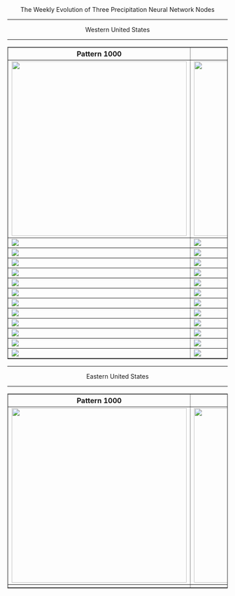<html>
  <head>
    <meta charset="utf-8">
    <meta name="viewport" content="width=device-width, initial-scale=1">
  </head>
  <body>
    <center>The Weekly Evolution of Three Precipitation Neural Network Nodes
  <hr>

<table border="1" cellpadding="1" cellspacing="1">
    <tr>
      <th>Pattern 1000</th>
      <th>Pattern 2000</th>
      <th>Pattern 3000</th>
    </tr>
    <tr>
      <td><img src="https://user-images.githubusercontent.com/75145898/108226847-7e6ade80-70fa-11eb-8543-b7e78eb28470.png" width="400"></td>
      <td><img src="https://user-images.githubusercontent.com/75145898/108226849-7f037500-70fa-11eb-9f1b-d8bd81c3164c.png" width="400"></td>
      <td><img src="https://user-images.githubusercontent.com/75145898/108226850-7f037500-70fa-11eb-8e74-8e79bcb3146d.png" width="400"></td>
    </tr>
    <tr>
      <td><img src="https://user-images.githubusercontent.com/75145898/108226852-7f037500-70fa-11eb-8efe-130780ee9eb3.png"></td>
      <td><img src="https://user-images.githubusercontent.com/75145898/108226854-7f037500-70fa-11eb-98dc-936585dd88e2.png"></td>
      <td><img src="https://user-images.githubusercontent.com/75145898/108226856-7f9c0b80-70fa-11eb-9c3e-e03250bf1864.png"></td>
    </tr>
    <tr>
      <td><img src="https://user-images.githubusercontent.com/75145898/108226857-7f9c0b80-70fa-11eb-8d9c-6e00c0319688.png"></td>
      <td><img src="https://user-images.githubusercontent.com/75145898/108226859-7f9c0b80-70fa-11eb-8cc3-27253c3a7899.png"></td>
      <td><img src="https://user-images.githubusercontent.com/75145898/108226860-8034a200-70fa-11eb-8b05-aa663f13093d.png"></td>
    </tr>
    <tr>
      <td><img src="https://user-images.githubusercontent.com/75145898/108226861-8034a200-70fa-11eb-85c2-599ebeb63bb6.png"></td>
      <td><img src="https://user-images.githubusercontent.com/75145898/108226862-8034a200-70fa-11eb-849b-35f2a8465355.png"></td>
      <td><img src="https://user-images.githubusercontent.com/75145898/108226863-8034a200-70fa-11eb-810a-9ae38f98114e.png"></td>
    </tr>
    <tr>
      <td><img src="https://user-images.githubusercontent.com/75145898/108230543-2209be00-70fe-11eb-8d2d-e767d4e72787.png"></td>
      <td><img src="https://user-images.githubusercontent.com/75145898/108230545-22a25480-70fe-11eb-8012-5bf0c33b8f72.png"></td>
      <td><img src="https://user-images.githubusercontent.com/75145898/108230546-22a25480-70fe-11eb-9b3c-82f8e92726e6.png"></td>
    </tr>
    <tr>
      <td><img src="https://user-images.githubusercontent.com/75145898/108230548-22a25480-70fe-11eb-8f10-1a63d8a3da3c.png"></td>
      <td><img src="https://user-images.githubusercontent.com/75145898/108230550-233aeb00-70fe-11eb-8bca-cb8da7ed5d24.png"></td>
      <td><img src="https://user-images.githubusercontent.com/75145898/108230551-233aeb00-70fe-11eb-8853-764b03fa7c1a.png"></td>
    </tr>
    <tr>
      <td><img src="https://user-images.githubusercontent.com/75145898/108230553-233aeb00-70fe-11eb-8859-e1a87994cb01.png"></td>
      <td><img src="https://user-images.githubusercontent.com/75145898/108230555-233aeb00-70fe-11eb-8e60-2843fd0d2bd6.png"></td>
      <td><img src="https://user-images.githubusercontent.com/75145898/108230556-23d38180-70fe-11eb-87c6-1336a1da3dad.png"></td>
    </tr>
    <tr>
      <td><img src="https://user-images.githubusercontent.com/75145898/108243597-81ba9600-710b-11eb-9609-a638e1febca2.png"></td>
      <td><img src="https://user-images.githubusercontent.com/75145898/108243599-82532c80-710b-11eb-8076-7733049bcb89.png"></td>
      <td><img src="https://user-images.githubusercontent.com/75145898/108243601-82532c80-710b-11eb-9a09-281b7c2c3e7c.png"></td>
    </tr>
    <tr>
      <td><img src="https://user-images.githubusercontent.com/75145898/108243603-82ebc300-710b-11eb-992f-84bb9932bd1a.png"></td>
      <td><img src="https://user-images.githubusercontent.com/75145898/108243604-82ebc300-710b-11eb-894c-0aa2e5a5a6c3.png"></td>
      <td><img src="https://user-images.githubusercontent.com/75145898/108243605-82ebc300-710b-11eb-958f-1903cc15b54d.png"></td>
    </tr>
    <tr>
      <td><img src="https://user-images.githubusercontent.com/75145898/108243606-82ebc300-710b-11eb-83e2-4d4ae4272a00.png"></td>
      <td><img src="https://user-images.githubusercontent.com/75145898/108243607-82ebc300-710b-11eb-837e-f9d33d8727da.png"></td>
      <td><img src="https://user-images.githubusercontent.com/75145898/108243608-83845980-710b-11eb-902d-cc4c5a76eb99.png"></td>
    </tr>
    <tr>
      <td><img src="https://user-images.githubusercontent.com/75145898/108243610-83845980-710b-11eb-9ac8-84e2c9ca9939.png"></td>
      <td><img src="https://user-images.githubusercontent.com/75145898/108243611-83845980-710b-11eb-88d7-7bb36acdda6f.png"></td>
      <td><img src="https://user-images.githubusercontent.com/75145898/108243613-83845980-710b-11eb-9f75-e4ab8928c052.png"></td>
    </tr>
    <tr>
      <td><img src="https://user-images.githubusercontent.com/75145898/108243616-841cf000-710b-11eb-9849-45d9222d0e86.png"></td>
      <td><img src="https://user-images.githubusercontent.com/75145898/108243617-841cf000-710b-11eb-9120-87a61ea81854.png"></td>
      <td><img src="https://user-images.githubusercontent.com/75145898/108243618-84b58680-710b-11eb-84df-9ac6d21fe44e.png"></td>
    </tr>
    <tr>
      <td><img src="https://user-images.githubusercontent.com/75145898/108243620-84b58680-710b-11eb-97b4-9612a65a8dee.png"></td>
      <td><img src="https://user-images.githubusercontent.com/75145898/108243621-84b58680-710b-11eb-90a7-df90ff349f8e.png"></td>
      <td><img src="https://user-images.githubusercontent.com/75145898/108243623-854e1d00-710b-11eb-8362-1bc542b4607b.png"></td>
    </tr>
Western United States
<hr>

<table border="1" cellpadding="1" cellspacing="1">
    <tr>
      <th>Pattern 1000</th>
      <th>Pattern 2000</th>
      <th>Pattern 3000</th>
    </tr>
    <tr>
      <td><img src="" width="400"></td>
      <td><img src="" width="400"></td>
      <td><img src="" width="400"></td>
    </tr>
    <tr>
      <td><img src=""></td>
      <td><img src=""></td>
      <td><img src=""></td>
    </tr>
  <hr>
  
Eastern United States
<hr>
  
  
